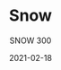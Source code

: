 ---
designer: "Odo Fioravanti"
description: "The%20playful%20shape%2C%20the%20adaptability%20to%20both%20external%20and%20internal%20environments%20and%20stackability%20have%20made%20the%20Snow%20seating%20collection%20a%20new%20classic.%20Chair%20made%20of%20polypropylene%20charged%20with%20glass%20fibers%20and%20injection%20molded%20using%20gas%20air%20molding%20technology%2C%20which%20makes%20it%20solid%20and%20at%20the%20same%20time%20light."
image_primary: "img/Snow-300_BE2_01_zoom.jpg"
image_secondary: "img/Snow-300_BE3_03_zoom.jpg"
manufacturer: "Pedrali"
href: "https://www.pedrali.it/en/products/catalog/Chair-SNOW-300/"
subtitle: "SNOW 300"
tags: 
  - "Pedrali"
  - "Chairs"
title: "Snow"
category: "Chairs"
slug: "/manufacturers/pedrali/chairs/odo-fioravanti-snow"
date: "2021-02-18"
---